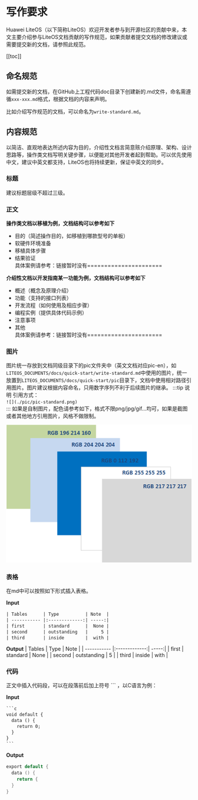 # 写作要求

Huawei LiteOS（以下简称LiteOS）欢迎开发者参与到开源社区的贡献中来，本文主要介绍参与LiteOS文档贡献的写作规范，如果贡献者提交文档的修改建议或需要提交新的文档，请参照此规范。

[[toc]]

## 命名规范

如需提交新的文档，在GitHub上工程代码doc目录下创建新的.md文件，命名需遵循`xxx-xxx.md`格式，根据文档的内容来声明。

比如介绍写作规范的文档，可以命名为`write-standard.md`。

## 内容规范

以简洁、直观地表达所述内容为目的，介绍性文档言简意赅介绍原理、架构、设计思路等，操作类文档写明关键步骤，以便能对其他开发者起到帮助。可以优先使用中文，建议中英文都支持，LiteOS也将持续更新，保证中英文的同步。

### 标题

建议标题层级不超过三级。

### 正文

**操作类文档以移植为例，文档结构可以参考如下**
* 目的（简述操作目的，如移植到哪款型号的单板）
* 软硬件环境准备
* 移植具体步骤
* 结果验证  
具体案例请参考：链接暂时没有======================

**介绍性文档以开发指南某一功能为例，文档结构可以参考如下**
* 概述（概念及原理介绍）
* 功能（支持的接口列表）
* 开发流程（如何使用及相应步骤）
* 编程实例（提供具体代码示例）
* 注意事项
* 其他  
具体案例请参考：链接暂时没有======================

### 图片

图片统一存放到文档同级目录下的pic文件夹中（英文文档对应pic-en），如`LITEOS_DOCUMENTS/docs/quick-start/write-standard.md`中使用的图片，统一放置到`LITEOS_DOCUMENTS/docs/quick-start/pic`目录下，文档中使用相对路径引用图片。图片建议根据内容命名，只用数字序列不利于后续图片的继承。
:::tip 说明
引用方式：  
`![](./pic/pic-standard.png)`  
:::
如果是自制图片，配色请参考如下，格式不限png/jpg/gif...均可，如果是截图或者其他地方引用图片，风格不做限制。

![](./pic/pic-standard.png)


### 表格

在md中可以按照如下形式插入表格。  

**Input**
```
| Tables      | Type          | Note  |
| ----------- |:-------------:| -----:|
| first       | standard      |  None |
| second      | outstanding   |     5 |
| third       | inside        |  with |
```
**Output**
| Tables      | Type          | Note  |
| ----------- |:-------------:| -----:|
| first       | standard      |  None |
| second      | outstanding   |     5 |
| third       | inside        |  with |

### 代码

正文中插入代码段，可以在段落前后加上符号 ``` ，以C语言为例：

**Input**
````  
```c
void default {
  data () {
    return 0;
  }
}
```
````

**Output**
```c
export default {
  data () {
    return {
  }
}
```